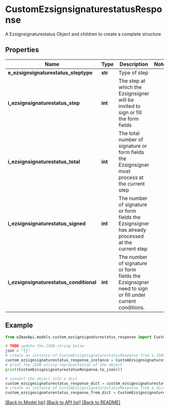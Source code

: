 # CustomEzsignsignaturestatusResponse

A Ezsignsignaturestatus Object and children to create a complete structure

## Properties

Name | Type | Description | Notes
------------ | ------------- | ------------- | -------------
**e_ezsignsignaturestatus_steptype** | **str** | Type of step | 
**i_ezsignsignaturestatus_step** | **int** | The step at which the Ezsignsigner will be invited to sign or fill the form fields | 
**i_ezsignsignaturestatus_total** | **int** | The total number of signature or form fields the Ezsignsigner must process at the current step | 
**i_ezsignsignaturestatus_signed** | **int** | The number of signature or form fields the Ezsignsigner has already processed at the current step | 
**i_ezsignsignaturestatus_conditional** | **int** | The number of signature or form fields the Ezsignsigner need to sign or fill under current conditions. | 

## Example

```python
from eZmaxApi.models.custom_ezsignsignaturestatus_response import CustomEzsignsignaturestatusResponse

# TODO update the JSON string below
json = "{}"
# create an instance of CustomEzsignsignaturestatusResponse from a JSON string
custom_ezsignsignaturestatus_response_instance = CustomEzsignsignaturestatusResponse.from_json(json)
# print the JSON string representation of the object
print(CustomEzsignsignaturestatusResponse.to_json())

# convert the object into a dict
custom_ezsignsignaturestatus_response_dict = custom_ezsignsignaturestatus_response_instance.to_dict()
# create an instance of CustomEzsignsignaturestatusResponse from a dict
custom_ezsignsignaturestatus_response_from_dict = CustomEzsignsignaturestatusResponse.from_dict(custom_ezsignsignaturestatus_response_dict)
```
[[Back to Model list]](../README.md#documentation-for-models) [[Back to API list]](../README.md#documentation-for-api-endpoints) [[Back to README]](../README.md)


